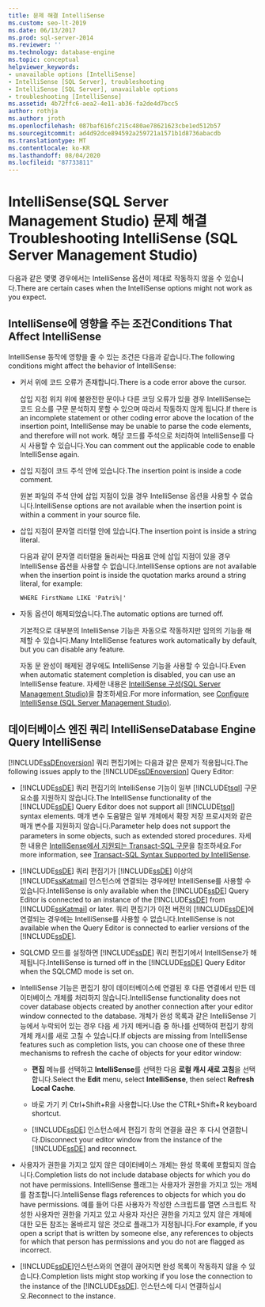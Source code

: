 ```yaml
---
title: 문제 해결 IntelliSense
ms.custom: seo-lt-2019
ms.date: 06/13/2017
ms.prod: sql-server-2014
ms.reviewer: ''
ms.technology: database-engine
ms.topic: conceptual
helpviewer_keywords:
- unavailable options [IntelliSense]
- IntelliSense [SQL Server], troubleshooting
- IntelliSense [SQL Server], unavailable options
- troubleshooting [IntelliSense]
ms.assetid: 4b72ffc6-aea2-4e11-ab36-fa2de4d7bcc5
author: rothja
ms.author: jroth
ms.openlocfilehash: 087baf616fc215c480ae78621623cbe1ed512b57
ms.sourcegitcommit: ad4d92dce894592a259721a1571b1d8736abacdb
ms.translationtype: MT
ms.contentlocale: ko-KR
ms.lasthandoff: 08/04/2020
ms.locfileid: "87733811"
---
```

# <a name="troubleshooting-intellisense-sql-server-management-studio"></a><span data-ttu-id="db072-102">IntelliSense(SQL Server Management Studio) 문제 해결</span><span class="sxs-lookup"><span data-stu-id="db072-102">Troubleshooting IntelliSense (SQL Server Management Studio)</span></span>
  <span data-ttu-id="db072-103">다음과 같은 몇몇 경우에서는 IntelliSense 옵션이 제대로 작동하지 않을 수 있습니다.</span><span class="sxs-lookup"><span data-stu-id="db072-103">There are certain cases when the IntelliSense options might not work as you expect.</span></span>  
  
## <a name="conditions-that-affect-intellisense"></a><span data-ttu-id="db072-104">IntelliSense에 영향을 주는 조건</span><span class="sxs-lookup"><span data-stu-id="db072-104">Conditions That Affect IntelliSense</span></span>  
 <span data-ttu-id="db072-105">IntelliSense 동작에 영향을 줄 수 있는 조건은 다음과 같습니다.</span><span class="sxs-lookup"><span data-stu-id="db072-105">The following conditions might affect the behavior of IntelliSense:</span></span>  
  
-   <span data-ttu-id="db072-106">커서 위에 코드 오류가 존재합니다.</span><span class="sxs-lookup"><span data-stu-id="db072-106">There is a code error above the cursor.</span></span>  
  
     <span data-ttu-id="db072-107">삽입 지점 위치 위에 불완전한 문이나 다른 코딩 오류가 있을 경우 IntelliSense는 코드 요소를 구문 분석하지 못할 수 있으며 따라서 작동하지 않게 됩니다.</span><span class="sxs-lookup"><span data-stu-id="db072-107">If there is an incomplete statement or other coding error above the location of the insertion point, IntelliSense may be unable to parse the code elements, and therefore will not work.</span></span> <span data-ttu-id="db072-108">해당 코드를 주석으로 처리하여 IntelliSense를 다시 사용할 수 있습니다.</span><span class="sxs-lookup"><span data-stu-id="db072-108">You can comment out the applicable code to enable IntelliSense again.</span></span>  
  
-   <span data-ttu-id="db072-109">삽입 지점이 코드 주석 안에 있습니다.</span><span class="sxs-lookup"><span data-stu-id="db072-109">The insertion point is inside a code comment.</span></span>  
  
     <span data-ttu-id="db072-110">원본 파일의 주석 안에 삽입 지점이 있을 경우 IntelliSense 옵션을 사용할 수 없습니다.</span><span class="sxs-lookup"><span data-stu-id="db072-110">IntelliSense options are not available when the insertion point is within a comment in your source file.</span></span>  
  
-   <span data-ttu-id="db072-111">삽입 지점이 문자열 리터럴 안에 있습니다.</span><span class="sxs-lookup"><span data-stu-id="db072-111">The insertion point is inside a string literal.</span></span>  
  
     <span data-ttu-id="db072-112">다음과 같이 문자열 리터럴을 둘러싸는 따옴표 안에 삽입 지점이 있을 경우 IntelliSense 옵션을 사용할 수 없습니다.</span><span class="sxs-lookup"><span data-stu-id="db072-112">IntelliSense options are not available when the insertion point is inside the quotation marks around a string literal, for example:</span></span>  
  
     `WHERE FirstName LIKE 'Patri%|'`  
  
-   <span data-ttu-id="db072-113">자동 옵션이 해제되었습니다.</span><span class="sxs-lookup"><span data-stu-id="db072-113">The automatic options are turned off.</span></span>  
  
     <span data-ttu-id="db072-114">기본적으로 대부분의 IntelliSense 기능은 자동으로 작동하지만 임의의 기능을 해제할 수 있습니다.</span><span class="sxs-lookup"><span data-stu-id="db072-114">Many IntelliSense features work automatically by default, but you can disable any feature.</span></span>  
  
     <span data-ttu-id="db072-115">자동 문 완성이 해제된 경우에도 IntelliSense 기능을 사용할 수 있습니다.</span><span class="sxs-lookup"><span data-stu-id="db072-115">Even when automatic statement completion is disabled, you can use an IntelliSense feature.</span></span> <span data-ttu-id="db072-116">자세한 내용은 [IntelliSense 구성&#40;SQL Server Management Studio&#41;](configure-intellisense-sql-server-management-studio.md)을 참조하세요.</span><span class="sxs-lookup"><span data-stu-id="db072-116">For more information, see [Configure IntelliSense &#40;SQL Server Management Studio&#41;](configure-intellisense-sql-server-management-studio.md).</span></span>  
  
## <a name="database-engine-query-intellisense"></a><span data-ttu-id="db072-117">데이터베이스 엔진 쿼리 IntelliSense</span><span class="sxs-lookup"><span data-stu-id="db072-117">Database Engine Query IntelliSense</span></span>  
 <span data-ttu-id="db072-118">[!INCLUDE[ssDEnoversion](../../includes/ssdenoversion-md.md)] 쿼리 편집기에는 다음과 같은 문제가 적용됩니다.</span><span class="sxs-lookup"><span data-stu-id="db072-118">The following issues apply to the [!INCLUDE[ssDEnoversion](../../includes/ssdenoversion-md.md)] Query Editor:</span></span>  
  
-   <span data-ttu-id="db072-119">[!INCLUDE[ssDE](../../includes/ssde-md.md)] 쿼리 편집기의 IntelliSense 기능이 일부 [!INCLUDE[tsql](../../includes/tsql-md.md)] 구문 요소를 지원하지 않습니다.</span><span class="sxs-lookup"><span data-stu-id="db072-119">The IntelliSense functionality of the [!INCLUDE[ssDE](../../includes/ssde-md.md)] Query Editor does not support all [!INCLUDE[tsql](../../includes/tsql-md.md)] syntax elements.</span></span> <span data-ttu-id="db072-120">매개 변수 도움말은 일부 개체에서 확장 저장 프로시저와 같은 매개 변수를 지원하지 않습니다.</span><span class="sxs-lookup"><span data-stu-id="db072-120">Parameter help does not support the parameters in some objects, such as extended stored procedures.</span></span> <span data-ttu-id="db072-121">자세한 내용은 [IntelliSense에서 지원되는 Transact-SQL 구문](transact-sql-syntax-supported-by-intellisense.md)을 참조하세요.</span><span class="sxs-lookup"><span data-stu-id="db072-121">For more information, see [Transact-SQL Syntax Supported by IntelliSense](transact-sql-syntax-supported-by-intellisense.md).</span></span>  
  
-   <span data-ttu-id="db072-122">[!INCLUDE[ssDE](../../includes/ssde-md.md)] 쿼리 편집기가 [!INCLUDE[ssDE](../../includes/ssde-md.md)] 이상의 [!INCLUDE[ssKatmai](../../includes/sskatmai-md.md)] 인스턴스에 연결되는 경우에만 IntelliSense를 사용할 수 있습니다.</span><span class="sxs-lookup"><span data-stu-id="db072-122">IntelliSense is only available when the [!INCLUDE[ssDE](../../includes/ssde-md.md)] Query Editor is connected to an instance of the [!INCLUDE[ssDE](../../includes/ssde-md.md)] from [!INCLUDE[ssKatmai](../../includes/sskatmai-md.md)] or later.</span></span> <span data-ttu-id="db072-123">쿼리 편집기가 이전 버전의 [!INCLUDE[ssDE](../../includes/ssde-md.md)]에 연결되는 경우에는 IntelliSense를 사용할 수 없습니다.</span><span class="sxs-lookup"><span data-stu-id="db072-123">IntelliSense is not available when the Query Editor is connected to earlier versions of the [!INCLUDE[ssDE](../../includes/ssde-md.md)].</span></span>  
  
-   <span data-ttu-id="db072-124">SQLCMD 모드를 설정하면 [!INCLUDE[ssDE](../../includes/ssde-md.md)] 쿼리 편집기에서 IntelliSense가 해제됩니다.</span><span class="sxs-lookup"><span data-stu-id="db072-124">IntelliSense is turned off in the [!INCLUDE[ssDE](../../includes/ssde-md.md)] Query Editor when the SQLCMD mode is set on.</span></span>  
  
-   <span data-ttu-id="db072-125">IntelliSense 기능은 편집기 창이 데이터베이스에 연결된 후 다른 연결에서 만든 데이터베이스 개체를 처리하지 않습니다.</span><span class="sxs-lookup"><span data-stu-id="db072-125">IntelliSense functionality does not cover database objects created by another connection after your editor window connected to the database.</span></span> <span data-ttu-id="db072-126">개체가 완성 목록과 같은 IntelliSense 기능에서 누락되어 있는 경우 다음 세 가지 메커니즘 중 하나를 선택하여 편집기 창의 개체 캐시를 새로 고칠 수 있습니다.</span><span class="sxs-lookup"><span data-stu-id="db072-126">If objects are missing from IntelliSense features such as completion lists, you can choose one of these three mechanisms to refresh the cache of objects for your editor window:</span></span>  
  
    -   <span data-ttu-id="db072-127">**편집** 메뉴를 선택하고 **IntelliSense**를 선택한 다음 **로컬 캐시 새로 고침**을 선택합니다.</span><span class="sxs-lookup"><span data-stu-id="db072-127">Select the **Edit** menu, select **IntelliSense**, then select **Refresh Local Cache**.</span></span>  
  
    -   <span data-ttu-id="db072-128">바로 가기 키 Ctrl+Shift+R을 사용합니다.</span><span class="sxs-lookup"><span data-stu-id="db072-128">Use the CTRL+Shift+R keyboard shortcut.</span></span>  
  
    -   <span data-ttu-id="db072-129">[!INCLUDE[ssDE](../../includes/ssde-md.md)] 인스턴스에서 편집기 창의 연결을 끊은 후 다시 연결합니다.</span><span class="sxs-lookup"><span data-stu-id="db072-129">Disconnect your editor window from the instance of the [!INCLUDE[ssDE](../../includes/ssde-md.md)] and reconnect.</span></span>  
  
-   <span data-ttu-id="db072-130">사용자가 권한을 가지고 있지 않은 데이터베이스 개체는 완성 목록에 포함되지 않습니다.</span><span class="sxs-lookup"><span data-stu-id="db072-130">Completion lists do not include database objects for which you do not have permissions.</span></span> <span data-ttu-id="db072-131">IntelliSense 플래그는 사용자가 권한을 가지고 있는 개체를 참조합니다.</span><span class="sxs-lookup"><span data-stu-id="db072-131">IntelliSense flags references to objects for which you do have permissions.</span></span> <span data-ttu-id="db072-132">예를 들어 다른 사용자가 작성한 스크립트를 열면 스크립트 작성한 사용자만 권한을 가지고 있고 사용자 자신은 권한을 가지고 있지 않은 개체에 대한 모든 참조는 올바르지 않은 것으로 플래그가 지정됩니다.</span><span class="sxs-lookup"><span data-stu-id="db072-132">For example, if you open a script that is written by someone else, any references to objects for which that person has permissions and you do not are flagged as incorrect.</span></span>  
  
-   <span data-ttu-id="db072-133">[!INCLUDE[ssDE](../../includes/ssde-md.md)]인스턴스와의 연결이 끊어지면 완성 목록이 작동하지 않을 수 있습니다.</span><span class="sxs-lookup"><span data-stu-id="db072-133">Completion lists might stop working if you lose the connection to the instance of the [!INCLUDE[ssDE](../../includes/ssde-md.md)].</span></span> <span data-ttu-id="db072-134">인스턴스에 다시 연결하십시오.</span><span class="sxs-lookup"><span data-stu-id="db072-134">Reconnect to the instance.</span></span>  
  
  
